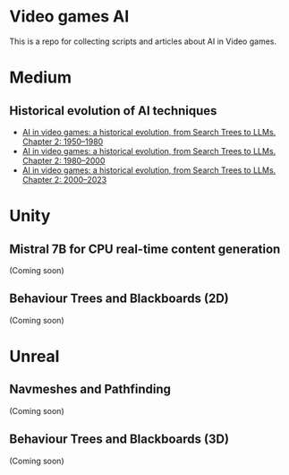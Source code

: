 # Video games AI
This is a repo for collecting scripts and articles about AI in Video games.

# Medium
## Historical evolution of AI techniques
- [AI in video games: a historical evolution, from Search Trees to LLMs. Chapter 2: 1950–1980](https://medium.com/@jjmcarrascosa/ai-in-video-games-a-historical-evolution-from-search-trees-to-llms-chapter-1-1950-1980-f3b04d6e9dc8)
- [AI in video games: a historical evolution, from Search Trees to LLMs. Chapter 2: 1980–2000](https://medium.com/@jjmcarrascosa/ai-in-video-games-a-historical-evolution-from-search-trees-to-llms-chapter-2-1980-2000-341bc31860d9)
- [AI in video games: a historical evolution, from Search Trees to LLMs. Chapter 2: 2000–2023](https://medium.com/@jjmcarrascosa/ai-in-video-games-a-historical-evolution-from-search-trees-to-llms-chapter-3-2000-2023-ae286c975387)

# Unity
## Mistral 7B for CPU real-time content generation
(Coming soon)
## Behaviour Trees and Blackboards (2D)
(Coming soon)

# Unreal
## Navmeshes and Pathfinding
(Coming soon)
## Behaviour Trees and Blackboards (3D)
(Coming soon)


